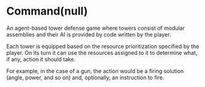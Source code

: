 # Command(null)

An agent-based tower defense game where towers consist of modular assemblies and
their AI is provided by code written by the player.

Each tower is equipped based on the resource prioritization specified by the
player. On its turn it can use the resources assigned to it to determine what,
if any, action it should take.

For example, in the case of a gun, the action would be a firing solution (angle,
power, and so on) and, optionally, an instruction to fire.
